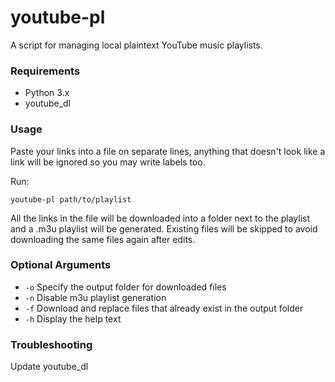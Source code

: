 # youtube-pl
A script for managing local plaintext YouTube music playlists.

### Requirements
* Python 3.x
* youtube_dl

### Usage
Paste your links into a file on separate lines, anything that doesn't look like a link will be ignored so you may write labels too.

Run:

`youtube-pl path/to/playlist`

All the links in the file will be downloaded into a folder next to the playlist and a .m3u playlist will be generated. Existing files will be skipped to avoid downloading the same files again after edits.

### Optional Arguments
* `-o`   Specify the output folder for downloaded files
* `-n`   Disable m3u playlist generation
* `-f`   Download and replace files that already exist in the output folder
* `-h`   Display the help text

### Troubleshooting
Update youtube_dl
